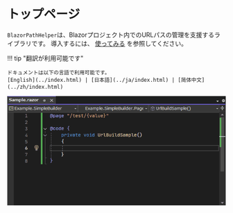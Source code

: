 # トップページ
`BlazorPathHelper`は、Blazorプロジェクト内でのURLパスの管理を支援するライブラリです。
導入するには、 [使ってみる](./GettingStarted/simple.md) を参照してください。

!!! tip "翻訳が利用可能です"

    ドキュメントは以下の言語で利用可能です。
    [English](../index.html) | [日本語](../ja/index.html) | [简体中文](../zh/index.html)

![sample](../assets/sample2.gif)


